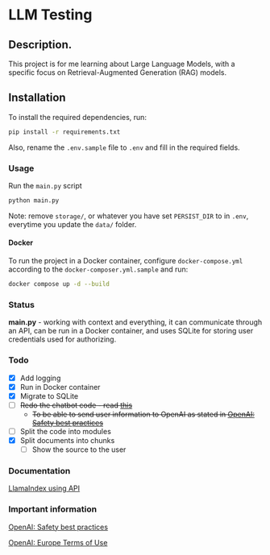 # LLM Testing

## Description.

This project is for me learning about Large Language Models, with a specific focus on Retrieval-Augmented Generation (RAG) models.

## Installation

To install the required dependencies, run:

```bash
pip install -r requirements.txt
```

Also, rename the `.env.sample` file to `.env` and fill in the required fields.

### Usage

Run the `main.py` script

```python
python main.py
```

Note: remove `storage/`, or whatever you have set `PERSIST_DIR` to in `.env`, everytime you update the `data/` folder.

#### Docker

To run the project in a Docker container, configure `docker-compose.yml` according to the `docker-composer.yml.sample` and run:

```bash
docker compose up -d --build
```

### Status

**main.py** - working with context and everything, it can communicate through an API, can be run in a Docker container, and uses SQLite for storing user credentials used for authorizing.

### Todo

- [x] Add logging
- [x] Run in Docker container
- [x] Migrate to SQLite
- [ ] ~~Redo the chatbot code - read [this](https://docs.llamaindex.ai/en/stable/examples/llm/openai/)~~
  - ~~To be able to send user information to OpenAI as stated in [OpenAI: Safety best practices](https://platform.openai.com/docs/guides/safety-best-practices)~~
- [ ] Split the code into modules
- [x] Split documents into chunks
  - [ ] Show the source to the user

### Documentation

[LlamaIndex using API](https://docs.llamaindex.ai/en/stable/getting_started/starter_example/)

### Important information

[OpenAI: Safety best practices](https://platform.openai.com/docs/guides/safety-best-practices)

[OpenAI: Europe Terms of Use](https://openai.com/policies/terms-of-use/)

```

```
